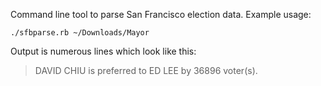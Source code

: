 Command line tool to parse San Francisco election data. Example usage:

    ./sfbparse.rb ~/Downloads/Mayor

Output is numerous lines which look like this:

> DAVID CHIU is preferred to ED LEE by 36896 voter(s).